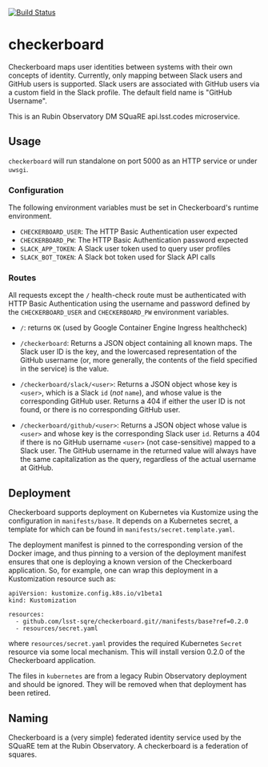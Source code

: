 [![Build Status](https://travis-ci.com/lsst-sqre/checkerboard.svg?branch=master)](https://travis-ci.com/lsst-sqre/checkerboard)

# checkerboard

Checkerboard maps user identities between systems with their own concepts
of identity.  Currently, only mapping between Slack users and GitHub users
is supported.  Slack users are associated with GitHub users via a custom
field in the Slack profile.  The default field name is "GitHub Username".

This is an Rubin Observatory DM SQuaRE api.lsst.codes microservice.

## Usage

`checkerboard` will run standalone on port 5000 as an HTTP service or
under `uwsgi`.

### Configuration

The following environment variables must be set in Checkerboard's runtime
environment.

* `CHECKERBOARD_USER`: The HTTP Basic Authentication user expected
* `CHECKERBOARD_PW`: The HTTP Basic Authentication password expected
* `SLACK_APP_TOKEN`: A Slack user token used to query user profiles
* `SLACK_BOT_TOKEN`: A Slack bot token used for Slack API calls

### Routes

All requests except the `/` health-check route must be authenticated with
HTTP Basic Authentication using the username and password defined by the
`CHECKERBOARD_USER` and `CHECKERBOARD_PW` environment variables.

* `/`: returns `OK` (used by Google Container Engine Ingress healthcheck)

* `/checkerboard`: Returns a JSON object containing all known maps.  The
  Slack user ID is the key, and the lowercased representation of the
  GitHub username (or, more generally, the contents of the field specified
  in the service) is the value.

* `/checkerboard/slack/<user>`: Returns a JSON object whose key is
  `<user>`, which is a Slack `id` (*not* `name`), and whose value is the
  corresponding GitHub user.  Returns a 404 if either the user ID is not
  found, or there is no corresponding GitHub user.

* `/checkerboard/github/<user>`: Returns a JSON object whose value is
  `<user>` and whose key is the corresponding Slack user `id`.  Returns a
  404 if there is no GitHub username `<user>` (not case-sensitive) mapped
  to a Slack user.  The GitHub username in the returned value will always
  have the same capitalization as the query, regardless of the actual
  username at GitHub.

## Deployment

Checkerboard supports deployment on Kubernetes via Kustomize using the
configuration in `manifests/base`.  It depends on a Kubernetes secret, a
template for which can be found in `manifests/secret.template.yaml`.

The deployment manifest is pinned to the corresponding version of the
Docker image, and thus pinning to a version of the deployment manifest
ensures that one is deploying a known version of the Checkerboard
application.  So, for example, one can wrap this deployment in a
Kustomization resource such as:

    apiVersion: kustomize.config.k8s.io/v1beta1
    kind: Kustomization

    resources:
      - github.com/lsst-sqre/checkerboard.git//manifests/base?ref=0.2.0
      - resources/secret.yaml

where `resources/secret.yaml` provides the required Kubernetes `Secret`
resource via some local mechanism.  This will install version 0.2.0 of the
Checkerboard application.

The files in `kubernetes` are from a legacy Rubin Observatory deployment
and should be ignored.  They will be removed when that deployment has been
retired.

## Naming

Checkerboard is a (very simple) federated identity service used by the
SQuaRE tem at the Rubin Observatory.  A checkerboard is a federation of
squares.
